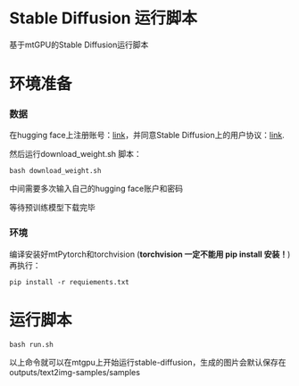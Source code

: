 # Stable Diffusion 运行脚本
基于mtGPU的Stable Diffusion运行脚本

# 环境准备
### 数据
在hugging face上注册账号：[link](https://huggingface.co/join)，并同意Stable Diffusion上的用户协议：[link](https://huggingface.co/CompVis/stable-diffusion-v-1-4-original).

然后运行download_weight.sh 脚本：
```
bash download_weight.sh
```

中间需要多次输入自己的hugging face账户和密码

等待预训练模型下载完毕

### 环境
编译安装好mtPytorch和torchvision (**torchvision 一定不能用 pip install 安装！**)
再执行：
```
pip install -r requiements.txt
```

# 运行脚本 
```
bash run.sh
```
以上命令就可以在mtgpu上开始运行stable-diffusion，生成的图片会默认保存在outputs/text2img-samples/samples
